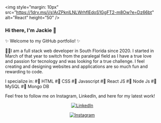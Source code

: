 <img style=”margin: 10px” src=”https://1drv.ms/i/s!ArZPknlLNLWrhflEdoS1GgFT2-m8Ow?e=Dz66bt" alt=”React” height=”50" />
### Hi there, I'm Jackie 👋

✨ Welcome to my GitHub portfolio! ✨

👩‍💻I am a full stack web developer in South Florida since 2020. I started in March of that year to switch from the paralegal field as I have a true love and passion for tecnology and was looking for a true challenge. I feel creating and designing websites and applications are so much fun and rewarding to code. 

I specialize in:
#💫	HTML 
#💫	CSS
#💫	Javascript
#💫	React JS
#💫	Node Js
#💫	MySQL 
#💫	Mongo DB


Feel free to follow me on Instagram, LinkedIn, and here for my latest work!


<p align="center">
  	<a href="https://www.linkedin.com/in/jacqueline-geiger-9180ab117/"><img src="https://img.shields.io/badge/LinkedIn--_.svg?style=social&logo=linkedin" alt="LinkedIn"></a>
  </p>
  <p align="center">
  	<a href="https://www.instagram.com/jackie.codes/"><img src="https://img.shields.io/badge/Instagram-E4405F?style=for-the-badge&logo=instagram&logoColor=white" alt="Instagram"></a>
  </p>
  
